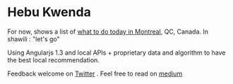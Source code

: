 # Hebu Kwenda

For now, shows a list of [what to do today in Montreal](http://heri.github.io/montreal), QC, Canada. In shawili : "let's go"

Using Angularjs 1.3 and local APIs + proprietary data and algorithm to have the best local recommendation.

Feedback welcome on [Twitter](http://twitter.com/heri) . Feel free to read on [medium](http://medium.com/@heri)